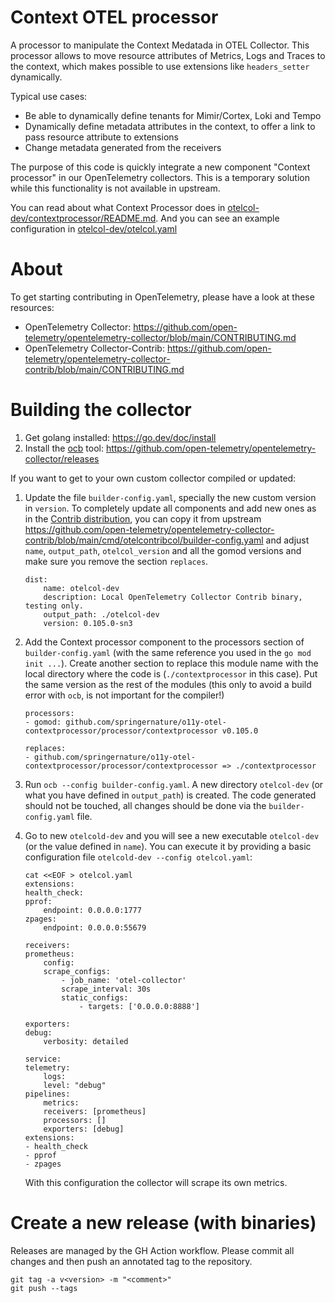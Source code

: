 # Context OTEL processor

A processor to manipulate the Context Medatada in OTEL Collector. This processor allows to move resource attributes of Metrics, Logs and Traces to the context, which makes possible to use extensions like `headers_setter` dynamically.

Typical use cases:

* Be able to dynamically define tenants for Mimir/Cortex, Loki and Tempo
* Dynamically define metadata attributes in the context, to offer a link to pass resource attribute to extensions
* Change metadata generated from the receivers

The purpose of this code is quickly integrate a new component "Context processor" in our OpenTelemetry collectors. This is a temporary solution while this functionality is not available in upstream.

You can read about what Context Processor does in [otelcol-dev/contextprocessor/README.md](./otelcol-dev/contextprocessor/README.md). And you can see an example configuration in [otelcol-dev/otelcol.yaml](./otelcol-dev/otelcol.yaml)

# About

To get starting contributing in OpenTelemetry, please have a look at these resources:

* OpenTelemetry Collector: https://github.com/open-telemetry/opentelemetry-collector/blob/main/CONTRIBUTING.md
* OpenTelemetry Collector-Contrib: https://github.com/open-telemetry/opentelemetry-collector-contrib/blob/main/CONTRIBUTING.md

# Building the collector

1. Get golang installed: https://go.dev/doc/install
2. Install the [ocb](https://github.com/open-telemetry/opentelemetry-collector/tree/main/cmd/builder) tool: https://github.com/open-telemetry/opentelemetry-collector/releases


If you want to get to your own custom collector compiled or updated:


1. Update the file `builder-config.yaml`, specially the new custom version in `version`. To completely update all components and add new ones as in the [Contrib distribution](https://github.com/open-telemetry/opentelemetry-collector-contrib), you can copy it from upstream https://github.com/open-telemetry/opentelemetry-collector-contrib/blob/main/cmd/otelcontribcol/builder-config.yaml and adjust `name`, `output_path`, `otelcol_version` and all the gomod versions and make sure you remove the section `replaces`.
    ```
    dist:
        name: otelcol-dev
        description: Local OpenTelemetry Collector Contrib binary, testing only.
        output_path: ./otelcol-dev
        version: 0.105.0-sn3
   ```

4. Add the Context processor component to the processors section of `builder-config.yaml` (with the same reference you used in the `go mod init ...`). Create another section to replace this module name with the local directory where the code is (`./contextprocessor` in this case). Put the same version as the rest of the modules (this only to avoid a build error with `ocb`, is not important for the compiler!)
   ```
   processors:
   - gomod: github.com/springernature/o11y-otel-contextprocessor/processor/contextprocessor v0.105.0

   replaces:
   - github.com/springernature/o11y-otel-contextprocessor/processor/contextprocessor => ./contextprocessor
   ```

2. Run `ocb --config builder-config.yaml`. A new directory `otelcol-dev` (or what you have defined in `output_path`) is created. The code generated should not be touched, all changes should be done via the `builder-config.yaml` file.
3. Go to new `otelcold-dev` and you will see a new executable `otelcol-dev` (or the value defined in `name`). You can execute it by providing a basic configuration file `otelcold-dev --config otelcol.yaml`:
    ```
    cat <<EOF > otelcol.yaml
    extensions:
    health_check:
    pprof:
        endpoint: 0.0.0.0:1777
    zpages:
        endpoint: 0.0.0.0:55679

    receivers:
    prometheus:
        config:
        scrape_configs:
            - job_name: 'otel-collector'
            scrape_interval: 30s
            static_configs:
                - targets: ['0.0.0.0:8888']

    exporters:
    debug:
        verbosity: detailed

    service:
    telemetry:
        logs:
        level: "debug"
    pipelines:
        metrics:
        receivers: [prometheus]
        processors: []
        exporters: [debug]
    extensions: 
    - health_check
    - pprof
    - zpages
    ```
    With this configuration the collector will scrape its own metrics.

# Create a new release (with binaries)

Releases are managed by the GH Action workflow. Please commit all changes and then push an annotated tag to the repository.

```
git tag -a v<version> -m "<comment>"
git push --tags
```